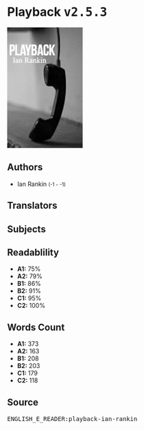 # Playback <kbd>v2.5.3</kbd>

![](./cover.medium.jpg "")

## Authors


 - Ian Rankin <small>(-1 - -1)</small>

## Translators



## Subjects



## Readablility


 - **A1:** 75%
 - **A2:** 79%
 - **B1:** 86%
 - **B2:** 91%
 - **C1:** 95%
 - **C2:** 100%

## Words Count


 - **A1:** 373
 - **A2:** 163
 - **B1:** 208
 - **B2:** 203
 - **C1:** 179
 - **C2:** 118

## Source


<kbd>ENGLISH_E_READER:playback-ian-rankin</kbd>
